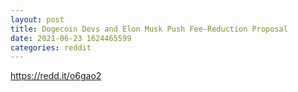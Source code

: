 ```yaml
--- 
layout: post 
title: Dogecoin Devs and Elon Musk Push Fee-Reduction Proposal 
date: 2021-06-23 1624465599 
categories: reddit 
--- 
```

https://redd.it/o6gao2